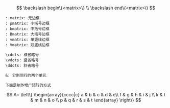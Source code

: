 $$
\backslash begin\{<matrix>\}
\\
\backslash end\{<matrix>\}
$$

~~~properties
: matrix: 无边框
: pmatrix: 小括号边框
: bmatrix: 中括号边框
: Bmatrix: 大括号边框
: vmatrix: 单竖线边框
: Vmatrix: 双竖线边框
~~~

~~~properties
\cdots: 横省略号
\vdots: 竖省略号
\ddots: 斜省略号
~~~

~~~properties
&: 分割同行的两个单元
~~~

```
下面是制作增广矩阵的方式
```

$$
A= \left\{ \begin{array}{cccc|c} a & b & c & d & e\\ f & g & h & i & j \\ k & l & m & n & o \\ p & q & r & s & t \end{array} \right\}
$$

